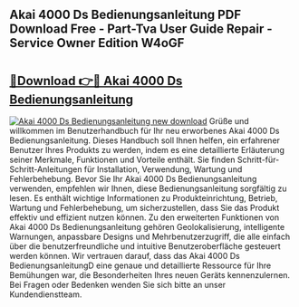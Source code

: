 ## Akai 4000 Ds Bedienungsanleitung PDF Download Free - Part-Tva User Guide Repair - Service Owner Edition W4oGF

# <h2><a href="http://df48g8.blite.top/?on=Akai+4000+Ds+Bedienungsanleitung">🔗Download 👉🔴 Akai 4000 Ds Bedienungsanleitung</a></h2>

[![Akai 4000 Ds Bedienungsanleitung new download](https://i.imgur.com/lujVjoI.png)](http://df48g8.blite.top/?on=Akai+4000+Ds+Bedienungsanleitung)
Grüße und willkommen im Benutzerhandbuch für Ihr neu erworbenes Akai 4000 Ds Bedienungsanleitung. Dieses Handbuch soll Ihnen helfen, ein erfahrener Benutzer Ihres Produkts zu werden, indem es eine detaillierte Erläuterung seiner Merkmale, Funktionen und Vorteile enthält. Sie finden Schritt-für-Schritt-Anleitungen für Installation, Verwendung, Wartung und Fehlerbehebung. Bevor Sie Ihr Akai 4000 Ds Bedienungsanleitung verwenden, empfehlen wir Ihnen, diese Bedienungsanleitung sorgfältig zu lesen. Es enthält wichtige Informationen zu Produkteinrichtung, Betrieb, Wartung und Fehlerbehebung, um sicherzustellen, dass Sie das Produkt effektiv und effizient nutzen können. Zu den erweiterten Funktionen von Akai 4000 Ds Bedienungsanleitung gehören Geolokalisierung, intelligente Warnungen, anpassbare Designs und Mehrbenutzerzugriff, die alle einfach über die benutzerfreundliche und intuitive Benutzeroberfläche gesteuert werden können. Wir vertrauen darauf, dass das Akai 4000 Ds BedienungsanleitungD eine genaue und detaillierte Ressource für Ihre Bemühungen war, die Besonderheiten Ihres neuen Geräts kennenzulernen. Bei Fragen oder Bedenken wenden Sie sich bitte an unser Kundendienstteam.
